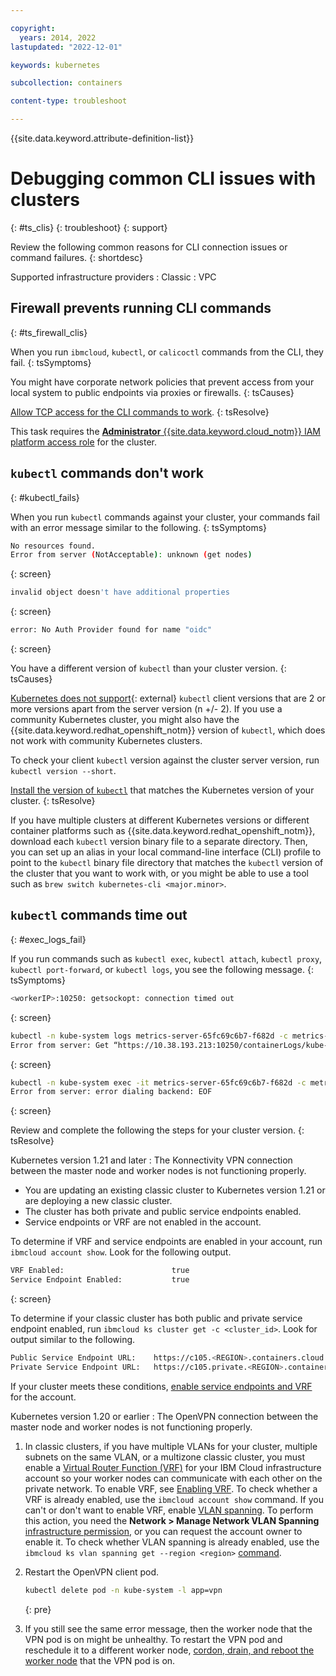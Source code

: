 ```yaml
---

copyright: 
  years: 2014, 2022
lastupdated: "2022-12-01"

keywords: kubernetes

subcollection: containers

content-type: troubleshoot

---
```


{{site.data.keyword.attribute-definition-list}}




# Debugging common CLI issues with clusters
{: #ts_clis}
{: troubleshoot}
{: support}

Review the following common reasons for CLI connection issues or command failures.
{: shortdesc}

Supported infrastructure providers
:   Classic
:   VPC

## Firewall prevents running CLI commands
{: #ts_firewall_clis}


When you run `ibmcloud`, `kubectl`, or `calicoctl` commands from the CLI, they fail.
{: tsSymptoms}


You might have corporate network policies that prevent access from your local system to public endpoints via proxies or firewalls.
{: tsCauses}


[Allow TCP access for the CLI commands to work](/docs/containers?topic=containers-firewall#firewall_bx).
{: tsResolve}

This task requires the [**Administrator** {{site.data.keyword.cloud_notm}} IAM platform access role](/docs/containers?topic=containers-users#checking-perms) for the cluster.



## `kubectl` commands don't work
{: #kubectl_fails}


When you run `kubectl` commands against your cluster, your commands fail with an error message similar to the following.
{: tsSymptoms}

```sh
No resources found.
Error from server (NotAcceptable): unknown (get nodes)
```
{: screen}

```sh
invalid object doesn't have additional properties
```
{: screen}

```sh
error: No Auth Provider found for name "oidc"
```
{: screen}


You have a different version of `kubectl` than your cluster version.
{: tsCauses}

[Kubernetes does not support](https://kubernetes.io/releases/version-skew-policy/){: external} `kubectl` client versions that are 2 or more versions apart from the server version (n +/- 2). If you use a community Kubernetes cluster, you might also have the {{site.data.keyword.redhat_openshift_notm}} version of `kubectl`, which does not work with community Kubernetes clusters.

To check your client `kubectl` version against the cluster server version, run `kubectl version --short`.


[Install the version of `kubectl`](/docs/containers?topic=containers-cs_cli_install#kubectl) that matches the Kubernetes version of your cluster.
{: tsResolve}

If you have multiple clusters at different Kubernetes versions or different container platforms such as {{site.data.keyword.redhat_openshift_notm}}, download each `kubectl` version binary file to a separate directory. Then, you can set up an alias in your local command-line interface (CLI) profile to point to the `kubectl` binary file directory that matches the `kubectl` version of the cluster that you want to work with, or you might be able to use a tool such as `brew switch kubernetes-cli <major.minor>`.





## `kubectl` commands time out
{: #exec_logs_fail}


If you run commands such as `kubectl exec`, `kubectl attach`, `kubectl proxy`, `kubectl port-forward`, or `kubectl logs`, you see the following message.
{: tsSymptoms}

```sh
<workerIP>:10250: getsockopt: connection timed out
```
{: screen}

```sh
kubectl -n kube-system logs metrics-server-65fc69c6b7-f682d -c metrics-server
Error from server: Get “https://10.38.193.213:10250/containerLogs/kube-system/metrics-server-65fc69c6b7-f682d/metrics-server”: EOF
```
{: screen}

```sh
kubectl -n kube-system exec -it metrics-server-65fc69c6b7-f682d -c metrics-server -- sh
Error from server: error dialing backend: EOF
```
{: screen}

Review and complete the following the steps for your cluster version.
{: tsResolve}

Kubernetes version 1.21 and later
:   The Konnectivity VPN connection between the master node and worker nodes is not functioning properly.

- You are updating an existing classic cluster to Kubernetes version 1.21 or are deploying a new classic cluster.
- The cluster has both private and public service endpoints enabled.
- Service endpoints or VRF are not enabled in the account.

To determine if VRF and service endpoints are enabled in your account, run `ibmcloud account show`. Look for the following output.

```sh
VRF Enabled:                        true
Service Endpoint Enabled:           true
```
{: screen}

To determine if your classic cluster has both public and private service endpoint enabled, run `ibmcloud ks cluster get -c <cluster_id>`. Look for output similar to the following.

```sh
Public Service Endpoint URL:    https://c105.<REGION>.containers.cloud.ibm.com:<port> 
Private Service Endpoint URL:   https://c105.private.<REGION>.containers.cloud.ibm.com:<port> 
```

If your cluster meets these conditions, [enable service endpoints and VRF](/docs/account?topic=account-vrf-service-endpoint&interface=ui#vrf) for the account.

Kubernetes version 1.20 or earlier
:   The OpenVPN connection between the master node and worker nodes is not functioning properly.

1. In classic clusters, if you have multiple VLANs for your cluster, multiple subnets on the same VLAN, or a multizone classic cluster, you must enable a [Virtual Router Function (VRF)](/docs/account?topic=account-vrf-service-endpoint#vrf) for your IBM Cloud infrastructure account so your worker nodes can communicate with each other on the private network. To enable VRF, see [Enabling VRF](/docs/account?topic=account-vrf-service-endpoint#vrf). To check whether a VRF is already enabled, use the `ibmcloud account show` command. If you can't or don't want to enable VRF, enable [VLAN spanning](/docs/vlans?topic=vlans-vlan-spanning#vlan-spanning). To perform this action, you need the **Network > Manage Network VLAN Spanning** [infrastructure permission](/docs/containers?topic=containers-access-creds#infra_access), or you can request the account owner to enable it. To check whether VLAN spanning is already enabled, use the `ibmcloud ks vlan spanning get --region <region>` [command](/docs/containers?topic=containers-kubernetes-service-cli#cs_vlan_spanning_get).
2. Restart the OpenVPN client pod.
    ```sh
    kubectl delete pod -n kube-system -l app=vpn
    ```
    {: pre}

3. If you still see the same error message, then the worker node that the VPN pod is on might be unhealthy. To restart the VPN pod and reschedule it to a different worker node, [cordon, drain, and reboot the worker node](/docs/openshift?topic=openshift-kubernetes-service-cli#cs_worker_reboot) that the VPN pod is on.




